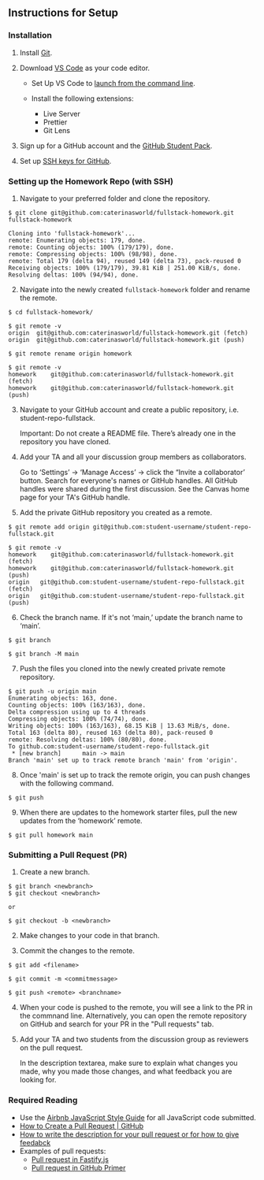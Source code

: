 ## Instructions for Setup

### Installation

1. Install [Git](https://git-scm.com/book/en/v2/Getting-Started-Installing-Git).

2. Download [VS Code](https://code.visualstudio.com/) as your code editor.

   - Set Up VS Code to [launch from the command line](https://code.visualstudio.com/docs/editor/command-line#_launching-from-command-line).

   - Install the following extensions:
     - Live Server
     - Prettier
     - Git Lens

3. Sign up for a GitHub account and the [GitHub Student Pack](https://education.github.com/pack).

4. Set up [SSH keys for GitHub](https://docs.github.com/en/free-pro-team@latest/github/authenticating-to-github/connecting-to-github-with-ssh).

### Setting up the Homework Repo (with SSH)

1. Navigate to your preferred folder and clone the repository.

```console
$ git clone git@github.com:caterinasworld/fullstack-homework.git fullstack-homework

Cloning into 'fullstack-homework'...
remote: Enumerating objects: 179, done.
remote: Counting objects: 100% (179/179), done.
remote: Compressing objects: 100% (98/98), done.
remote: Total 179 (delta 94), reused 149 (delta 73), pack-reused 0
Receiving objects: 100% (179/179), 39.81 KiB | 251.00 KiB/s, done.
Resolving deltas: 100% (94/94), done.

```

2. Navigate into the newly created `fullstack-homework` folder and rename the remote.

```console
$ cd fullstack-homework/

$ git remote -v
origin	git@github.com:caterinasworld/fullstack-homework.git (fetch)
origin	git@github.com:caterinasworld/fullstack-homework.git (push)

$ git remote rename origin homework

$ git remote -v
homework	git@github.com:caterinasworld/fullstack-homework.git (fetch)
homework	git@github.com:caterinasworld/fullstack-homework.git (push)
```

3. Navigate to your GitHub account and create a public repository, i.e. student-repo-fullstack.

   Important: Do not create a README file. There’s already one in the repository you have cloned.

4. Add your TA and all your discussion group members as collaborators.

   Go to ‘Settings’ → ‘Manage Access’ → click the “Invite a collaborator’ button. Search for everyone's names or GitHub handles. 
   All GitHub handles were shared during the first discussion. See the Canvas home page for your TA's GitHub handle.

5. Add the private GitHub repository you created as a remote.

```console
$ git remote add origin git@github.com:student-username/student-repo-fullstack.git

$ git remote -v
homework    git@github.com:caterinasworld/fullstack-homework.git (fetch)
homework    git@github.com:caterinasworld/fullstack-homework.git (push)
origin   git@github.com:student-username/student-repo-fullstack.git (fetch)
origin   git@github.com:student-username/student-repo-fullstack.git (push)
```

6. Check the branch name. If it's not ‘main,’ update the branch name to ‘main’.

```console
$ git branch

$ git branch -M main
```

7. Push the files you cloned into the newly created private remote repository.

```console
$ git push -u origin main
Enumerating objects: 163, done.
Counting objects: 100% (163/163), done.
Delta compression using up to 4 threads
Compressing objects: 100% (74/74), done.
Writing objects: 100% (163/163), 68.15 KiB | 13.63 MiB/s, done.
Total 163 (delta 80), reused 163 (delta 80), pack-reused 0
remote: Resolving deltas: 100% (80/80), done.
To github.com:student-username/student-repo-fullstack.git
 * [new branch]      main -> main
Branch 'main' set up to track remote branch 'main' from 'origin'.
```

8. Once 'main' is set up to track the remote origin, you can push changes with the following command.

```console
$ git push
```

9. When there are updates to the homework starter files, pull the new updates from the ‘homework’ remote.

```console
$ git pull homework main
```

### Submitting a Pull Request (PR)

1. Create a new branch. 

```console
$ git branch <newbranch>
$ git checkout <newbranch>

or

$ git checkout -b <newbranch>
```

2. Make changes to your code in that branch.

3. Commit the changes to the remote.

```console
$ git add <filename>

$ git commit -m <commitmessage>

$ git push <remote> <branchname>
```

4. When your code is pushed to the remote, you will see a link to the PR in the commnand line. Alternatively, you can open the remote repository on GitHub and search for your PR in the "Pull requests" tab. 

5. Add your TA and two students from the discussion group as reviewers on the pull request.

   In the description textarea, make sure to explain what changes you made, why you made those changes, and what feedback you are looking for.

### Required Reading

- Use the [Airbnb JavaScript Style Guide](https://github.com/airbnb/javascript) for all JavaScript code submitted.
- [How to Create a Pull Request | GitHub](https://docs.github.com/en/pull-requests/collaborating-with-pull-requests/proposing-changes-to-your-work-with-pull-requests/creating-a-pull-request)
- [How to write the description for your pull request or for how to give feedabck](https://github.blog/2015-01-21-how-to-write-the-perfect-pull-request/)
- Examples of pull requests:
  - [Pull request in Fastify.js](https://github.com/fastify/fastify/pull/4264)
  - [Pull request in GitHub Primer](https://github.com/primer/react/pull/2337)




